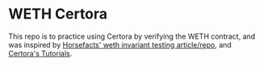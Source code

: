 # WETH Certora

This repo is to practice using Certora by verifying the WETH contract, and was inspired by [Horsefacts' weth invariant testing article/repo](https://github.com/horsefacts/weth-invariant-testing), and [Certora's Tutorials](https://docs.certora.com/en/latest/docs/user-guide/tutorials.html).
